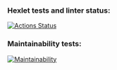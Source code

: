 ### Hexlet tests and linter status:
[![Actions Status](https://github.com/gituser00001/php-project-lvl1/workflows/hexlet-check/badge.svg)](https://github.com/gituser00001/php-project-lvl1/actions)
### Maintainability tests:
[![Maintainability](https://api.codeclimate.com/v1/badges/675940c20299c4c5d3da/maintainability)](https://codeclimate.com/github/gituser00001/php-project-lvl1/maintainability)